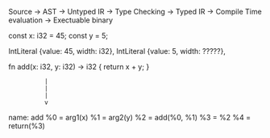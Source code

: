 Source -> AST -> Untyped IR -> Type Checking -> Typed IR -> Compile Time evaluation -> Exectuable binary 


const x: i32 = 45;
const y = 5;


IntLiteral {value: 45, width: i32},
IntLiteral {value: 5, width: ?????},

fn add(x: i32, y: i32) -> i32 {
  return x + y;
}

              |
              |
              |
              v

name: add
%0 = arg1(x)
%1 = arg2(y)
%2 = add(%0, %1)
%3 = %2
%4 = return(%3)

